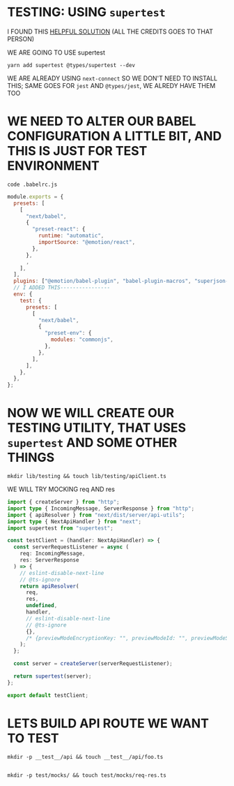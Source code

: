 # TESTING: USING `supertest`

I FOUND THIS [HELPFUL SOLUTION](https://github.com/KennFatt/nextjs-api-routes-testing) (ALL THE CREDITS GOES TO THAT PERSON)

WE ARE GOING TO USE supertest

```
yarn add supertest @types/supertest --dev
```

WE ARE ALREADY USING `next-connect` SO WE DON'T NEED TO INSTALL THIS; SAME GOES FOR `jest` AND `@types/jest`, WE ALREDY HAVE THEM TOO 

# WE NEED TO ALTER OUR BABEL CONFIGURATION A LITTLE BIT, AND THIS IS JUST FOR TEST ENVIRONMENT

```
code .babelrc.js
```

```js
module.exports = {
  presets: [
    [
      "next/babel",
      {
        "preset-react": {
          runtime: "automatic",
          importSource: "@emotion/react",
        },
      },
      ,
    ],
  ],
  plugins: ["@emotion/babel-plugin", "babel-plugin-macros", "superjson-next"],
  // I ADDED THIS----------------
  env: {
    test: {
      presets: [
        [
          "next/babel",
          {
            "preset-env": {
              modules: "commonjs",
            },
          },
        ],
      ],
    },
  },
};

```

# NOW WE WILL CREATE OUR TESTING UTILITY, THAT USES `supertest` AND SOME OTHER THINGS 

```
mkdir lib/testing && touch lib/testing/apiClient.ts
```

WE WILL TRY MOCKING req AND res

```ts
import { createServer } from "http";
import type { IncomingMessage, ServerResponse } from "http";
import { apiResolver } from "next/dist/server/api-utils";
import type { NextApiHandler } from "next";
import supertest from "supertest";

const testClient = (handler: NextApiHandler) => {
  const serverRequestListener = async (
    req: IncomingMessage,
    res: ServerResponse
  ) => {
    // eslint-disable-next-line
    // @ts-ignore
    return apiResolver(
      req,
      res,
      undefined,
      handler,
      // eslint-disable-next-line
      // @ts-ignore
      {},
      /* {previewModeEncryptionKey: "", previewModeId: "", previewModeSigningKey: ""} */ undefined
    );
  };

  const server = createServer(serverRequestListener);

  return supertest(server);
};

export default testClient;
```

# LETS BUILD API ROUTE WE WANT TO TEST

```
mkdir -p __test__/api && touch __test__/api/foo.ts
```

```ts

```



```
mkdir -p test/mocks/ && touch test/mocks/req-res.ts
```

```ts

```



<!-- ## STYLING

USING TAILWIND TOGETHER WITH EMOTION (**TWIN MACRO BY ben-rogerson**)

twin.macro with emotion (explained)

<https://github.com/ben-rogerson/twin.examples/tree/master/next-emotion>


typescript emotion example (very nice, has more stuff) (maybe is missing something but it is a good starter to build upon):

<https://github.com/ben-rogerson/twin.examples/tree/master/next-emotion-typescript>

**THESE ARE THE DOCS FOR TWIN MACRO**

<https://github.com/ben-rogerson/twin.macro/tree/master/docs>

**MUST READ**: (UNDER RESOURCS)

<https://github.com/ben-rogerson/twin.macro#resources>

MOST IMPORTAT THING (AT LEAST FOR ME): USE `css={[tw``]}` FOR DYNAMIC STYLES, AND USE `tw=""` OTHERVISE

## ANIMATIONS AND TRANSITIONS

FRAMER MOTION (SOMETIMES I DON'T LIKE HOW IT WORKS BECAUSE IT TENDS TO RANDOMLY SETS display PROPERTY) (IF YOU ARE ANIMATING SIZES)

## COLOR MODE

next-themes

# STATE MANGEMENT

xstate @xstate/react

# AUTHENTICATION

next-auth

# DATABASES

PRODUCTION: `PostgreSQL 13.3` ON `Supabase`

DEVELOPMENT: `PostgreSQL 13.3` SPINNED UP WITH DOCKER

ORM: Prisma

Redis 5.0.8:

PRODUCTION: `Upstash`

DEVELOPMENT: `Another Docker Container`

# EXPIRATION SERVICE, MAYBE ALSO, "SPECIAL CART SERVICE"

USING `BullMQ`


 -->

 <!-- 

## IDEAS

`WE SHOULD BUILD ECHO API (LIKE A STREAMING SERVER BUT MANUAL)`

WE SHOULD PUT CART IN A DETABSE, INSTEAD OF LOCAL STORAGE (BECAUSE IF WE USE THIS SERVER SIDE WE CAN EXPIRE CART, WE CAN DESTROY CART OBJECT)

MAYBE CART SHOULD BE KEPT IN REDIS, AND EXPIRE AFTER 3 HOURS IF LEFT TO BE STALE

WE NEED A STEP TO CHECK IF MAYBE SOMEONE BOUGHT SOMETHING AND STUFF IN CART IS MISSING (WHEN THAT HAPPENS USER SHOULD BE GIVEN THE INFO THAT "SOMEONE BOUGHT PRODUCT AS HE WAS FILLING CART", HE SHOULDN'T HAV ANY OPTIONS TO DO, JUST INFO AND WE LOWER HIS PRODUCT COUNT, OR IF THERE IS NONE WE REMOVE THE PRODUCT)
(LOW COUNT PRODUCTS SHOULD BE MARKED AS `HOT` OR WE SHOULD HAVE INFO: "HURRY UP, ONLY 10 LEFT IN STOCK") 

ORDER MARKED AS EXPIRED

CHECKING STOCK

CHECKING STOCK EVERY TIME USERS ADD TO CART

WHEN SEEDING YOU SHOULD SHOW ONE PRODUCT NOT IN STOCK AND THEN ONE PRODUCT IN STOCK AND SO ON AND SO ON (FOR EASIER DEVELOPMENT)


ADD TWO SCRIPTS FOR STARTING DEV DATBASES

AND OTHER FOR KILLING DATBASES, BECAUSE WE CAN KILL CONTAINER BY NAME, NOT JUST BY HIS ID 

FOR IMAGE UPLOAD USE CLOUDINARY


IMPLEMENT FAVORITE PRODUCTS OR WISHLIST 


 -->

